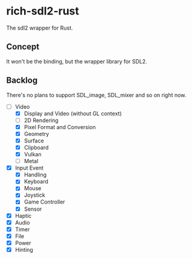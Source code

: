 # rich-sdl2-rust

The sdl2 wrapper for Rust.

## Concept

It won't be the binding, but the wrapper library for SDL2.

## Backlog

There's no plans to support SDL_image, SDL_mixer and so on right now.

- [ ] Video
  - [x] Display and Video (without GL context)
  - [ ] 2D Rendering
  - [x] Pixel Format and Conversion
  - [x] Geometry
  - [x] Surface
  - [x] Clipboard
  - [x] Vulkan
  - [ ] Metal
- [x] Input Event
  - [x] Handling
  - [x] Keyboard
  - [x] Mouse
  - [x] Joystick
  - [x] Game Controller
  - [x] Sensor
- [x] Haptic
- [x] Audio
- [x] Timer
- [x] File
- [x] Power
- [x] Hinting
